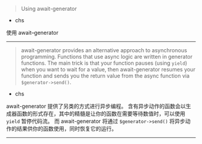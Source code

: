> Using await\-generator
   * chs

使用 await–generator

***
> await\-generator provides an alternative approach to asynchronous programming\.
> Functions that use async logic are written in generator functions\.
> The main trick is that your function pauses \(using `yield`\)
> when you want to wait for a value,
> then await\-generator resumes your function and
> sends you the return value from the async function via `$generator->send()`\.
   * chs

await\-generator 提供了另类的方式进行异步编程。
含有异步动作的函数会以生成器函数的形式存在，其中的精髓是让你的函数在需要等待数值时，可以使用 `yield` 暂停代码流。
而 await\-generator 将通过 `$generator->send()` 将异步动作的结果供你的函数使用，同时恢复它的运行。

***